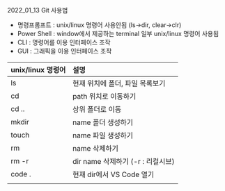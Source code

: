 2022_01_13 Git 사용법

- 명령프롬프트 : unix/linux 명령어 사용안됨 (ls->dir, clear->clr)
- Power Shell   : window에서 제공하는 terminal 일부 unix/linux 명령어 사용됨
- CLI : 명령어를 이용 인터페이스 조작
- GUI : 그래픽을 이용 인터페이스 조작

| unix/linux 명령어 | 설명                              |
| :---------------- | :-------------------------------- |
| ls                | 현재 위치에 폴더, 파일 목록보기   |
| cd <path>         | path 위치로 이동하기              |
| cd ..             | 상위 폴더로 이동                  |
| mkdir <name>      | name 폴더 생성하기                |
| touch <name>      | name 파일 생성하기                |
| rm <name>         | name 삭제하기                     |
| rm -r <name>      | dir name 삭제하기 (-r : 리컬시브) |
| code .            | 현재 dir에서 VS Code 열기         |
|                   |                                   |

